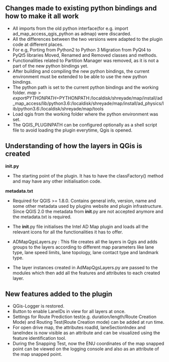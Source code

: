 ## Changes made to existing python bindings and how to make it all work
  - All imports from the old python interface(for e.g. import ad_map_access_qgis_python as admap) were discarded.
  - All the differences between the two versions were adapted to the plugin code at different places.
  - For e.g, 
    Porting from Python2 to Python 3
    Migration from PyQt4 to PyQt5 libraries
    Moved, Renamed and Removed classes and methods.
  - Functionalities related to Partition Manager was removed, as it is not a part of the new python bindings yet.
  - After building and compiling the new python bindings, the current environment must be extended to be able to use the new python bindings.
  - The python path is set to the current python bindings and the working folder. 
   $map> export PYTHONPATH=$PYTHONPATH:/localdisk/shreyade/map/install/ad_map_access/lib/python3.6:/localdisk/shreyade/map/install/ad_physics/lib/python3.6:/localdisk/shreyade/map/tools
  - Load qgis from the working folder where the python environment was set.
  - The QGIS_PLUGINPATH can be configured optionally as a shell script file to avoid loading the plugin everytime, Qgis is opened.

## Understanding of how the layers in QGis is created
 
**__init__.py**
- The starting point of the plugin. It has to have the classFactory() method and may have any other initialisation code.

**metadata.txt**
- Required for QGIS >= 1.8.0. Contains general info, version, name and some other metadata used by plugins website and plugin infrastructure. Since QGIS 2.0 the   metadata from __init__.py are not accepted anymore and the metadata.txt is required.

- The __init__.py file initialises the Intel AD Map plugin and loads all the relevant icons for all the functionalities it has to offer.
- ADMapQgsLayers.py : This file creates all the layers in Qgis and adds groups to the layers according to different map parameters like lane type, lane speed limits, lane topology, lane contact type and landmark type.
- The layer instances created in AdMapQgsLayers.py are passed to the modules which then add all the features and attributes to each created layer.

## New features added to the plugin
- QGis-Logger is restored.
- Button to enable LaneIDs in view for all layers at once.
- Settings for Route Prediction test(e.g. duration/length/Route Creation Mode) and Routing Test(Route Creation mode) can be added at run time.
- For open drive map, the attributes roadId, laneSectionIndex and laneIndex is now visible as an attribute and can be visualized using the feature identification tool.
- During the Snapping Test, now the ENU coordinates of the map snapped point can be viewed on the logging console and also as an attribute of the map snapped point.



